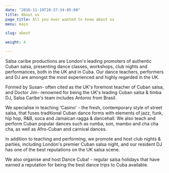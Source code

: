 ```yaml
---
date: "2016-11-19T10:37:34-05:00"
title: About us
page_title: All you ever wanted to know about us
menu: main

slug: about

weight: 4

---
```




Salsa caribe productions are London's leading promoters of authentic Cuban salsa,
presenting dance classes, workshops, club nights and performances, both in the
UK and in Cuba. Our dance teachers, performers and DJ are amongst the most
experienced and highly regarded in the UK.

Formed by Susan- often cited as the UK's foremost teacher of Cuban salsa, and
Doctor Jim- renowned for being the UK's leading Cuban salsa & timba DJ, Salsa
Caribe's team includes Antonio from Brasil.

We specialise in teaching 'Casino' - the fresh, contemporary style of street
salsa, that fuses traditional Cuban dance forms with elements of jazz, funk, hip
hop, R&B, soca and Jamaican ragga & dancehall. We also teach and perform Cuban
popular dances such as rumba, son, mambo and cha cha cha, as well as Afro-Cuban
and carnival dances.

In addition to teaching and performing, we promote and host club nights &
parties, including London's premier Cuban salsa night, and our resident DJ has
one of the best reputations on the UK salsa scene.

We also organise and host Dance Cuba! - regular salsa holidays that have earned
a reputation for being the best dance trips to Cuba available.


